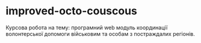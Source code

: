 # improved-octo-couscous
Курсова робота на тему: програмний web модуль координації волонтерської допомоги військовим  та особам з постраждалих регіонів.
